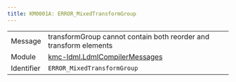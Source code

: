 ```yaml
---
title: KM0001A: ERROR_MixedTransformGroup
---
```


|            |           |
|------------|---------- |
| Message    | transformGroup cannot contain both reorder and transform elements |
| Module     | [kmc-ldml.LdmlCompilerMessages](kmc-ldml.ldmlcompilermessages) |
| Identifier | `ERROR_MixedTransformGroup` |


